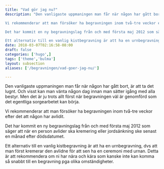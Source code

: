 ```yaml
---
title: "Vad gör jag nu?"
description: "Den vanligaste uppmaningen man får när någon har gått bort, är att ta det lugnt. Och visst kan man vänta någon dag innan man sätter igång med alla bestyr. Men det är ju trots allt först när begravningen väl är genomförd som det egentliga sorgearbetet kan börja.

Vi rekommenderar att man försöker ha begravningen inom två-tre veckor efter det att någon har avlidit.

Det har kommit en ny begravningslag från och med första maj 2012 som säger att när en person avlider ska kremering eller jordsänkning ske senast en månad efter dödsdatumet.

Ett alternativ till en vanlig kistbegravning är att ha en urnbegravning, dvs att man först kremerar den avlidne för att sen ha en ceremoni med urnan. Detta är att rekommendera om ni har nära och kära som kanske inte kan komma så snabbt till en begravning pga olika omständigheter."
date: 2018-03-07T02:16:58-08:00
draft: false
categories: ['hugo',]
tags: ['theme','bulma']
layout: subsection
aliases: ['/begravningen/vad-goer-jag-nu/']

---
```



Den vanligaste uppmaningen man får när någon har gått bort, är att ta det lugnt. Och visst kan man vänta någon dag innan man sätter igång med alla bestyr. Men det är ju trots allt först när begravningen väl är genomförd som det egentliga sorgearbetet kan börja.

Vi rekommenderar att man försöker ha begravningen inom två-tre veckor efter det att någon har avlidit.

Det har kommit en ny begravningslag från och med första maj 2012 som säger att när en person avlider ska kremering eller jordsänkning ske senast en månad efter dödsdatumet.

Ett alternativ till en vanlig kistbegravning är att ha en urnbegravning, dvs att man först kremerar den avlidne för att sen ha en ceremoni med urnan. Detta är att rekommendera om ni har nära och kära som kanske inte kan komma så snabbt till en begravning pga olika omständigheter.
